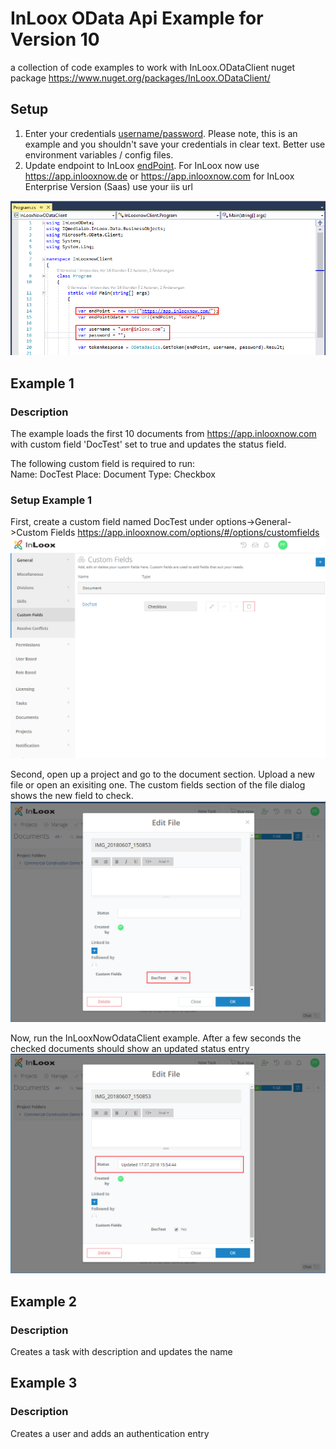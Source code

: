 # InLoox OData Api Example for Version 10

a collection of code examples to work with InLoox.ODataClient nuget package https://www.nuget.org/packages/InLoox.ODataClient/


## Setup
1. Enter your credentials [username/password](https://github.com/inloox-dev/inloox-api-client/blob/2ca69ca8110d32fbe05d9a1a15fc81613512331b/InLooxNowODataClient/Program.cs#L17).
Please note, this is an example and you shouldn't save your credentials in clear text. Better use environment variables / config files.
2. Update endpoint to InLoox [endPoint](https://github.com/inloox-dev/inloox-api-client/blob/2ca69ca8110d32fbe05d9a1a15fc81613512331b/InLooxNowODataClient/Program.cs#L14).
For InLoox now use https://app.inlooxnow.de or https://app.inlooxnow.com
for InLoox Enterprise Version (Saas) use your iis url

![update config settings](./images/program_main.png "update config settings")

## Example 1

### Description
The example loads the first 10 documents from https://app.inlooxnow.com with custom field 'DocTest' set to true and updates the status field.

The following custom field is required to run:  
Name: DocTest
Place: Document
Type: Checkbox

### Setup Example 1
First, create a custom field named DocTest under options->General->Custom Fields
https://app.inlooxnow.com/options/#/options/customfields
![add custom field](./images/add_custom_field.png "Add custom field")

Second, open up a project and go to the document section. Upload a new file or open an exisiting one.
The custom fields section of the file dialog shows the new field to check.
![activate DocTest checkbox](./images/activate_checkbox.png "activate DocTest checkbox")

Now, run the InLooxNowOdataClient example. After a few seconds the checked documents should show an updated status entry
![document new status](./images/document_new_status.png "document new status")

## Example 2
### Description
Creates a task with description and updates the name

## Example 3
### Description
Creates a user and adds an authentication entry
